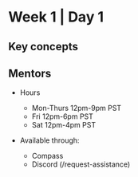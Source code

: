 # Week 1 | Day 1

## Key concepts

## Mentors

- Hours
  - Mon-Thurs 12pm-9pm PST
  - Fri 12pm-6pm PST
  - Sat 12pm-4pm PST

- Available through:
  - Compass
  - Discord (/request-assistance)
